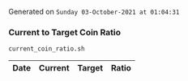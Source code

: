 Generated on `Sunday 03-October-2021 at 01:04:31`

### Current to Target Coin Ratio
`current_coin_ratio.sh`

Date|Current|Target|Ratio
---|---|---|---
